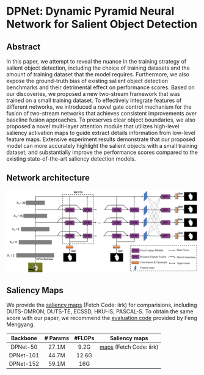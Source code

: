 # DPNet: Dynamic Pyramid Neural Network for Salient Object Detection


## Abstract
In this paper, we attempt to reveal the nuance in the training strategy of salient object detection, including the choice of training datasets and the amount of training dataset that the model requires. Furthermore, we also expose the ground-truth bias of existing salient object detection benchmarks and their detrimental effect on performance scores. Based on our discoveries, we proposed a new two-stream framework that was trained on a small training dataset.  To effectively integrate features of different networks, we introduced a novel gate control mechanism for the fusion of two-stream networks that achieves consistent improvements over baseline fusion approaches. To preserves clear object boundaries, we also proposed a novel multi-layer attention module that utilizes high-level saliency activation maps to guide extract details information from low-level feature maps. Extensive experiment results demonstrate that our proposed model can more accurately highlight the salient objects with a small training dataset, and substantially improve the performance scores compared to the existing state-of-the-art saliency detection models.

## Network architecture

![fig1](./img/pipeline.jpg)





	


## Saliency Maps

We provide the [saliency maps](https://pan.baidu.com/s/1M73-wrHnoFOaLhADjDjs4A) (Fetch Code: iirk) for comparisions,  including DUTS-OMRON, DUTS-TE, ECSSD, HKU-IS, PASCAL-S. 
To obtain the same score with our paper, we recommend the [evaluation code](https://github.com/ArcherFMY/sal_eval_toolbox) provided by Feng Mengyang.


| Backbone | # Params | #FLOPs | Saliency maps |
| :---: | :---: |  :---: |  :---: | 
| DPNet-50| 27.1M | 9.2G | [maps](https://pan.baidu.com/s/1M73-wrHnoFOaLhADjDjs4A) (Fetch Code: iirk) |
| DPNet-101| 44.7M | 12.6G | |
| DPNet-152| 59.1M | 16G | |
